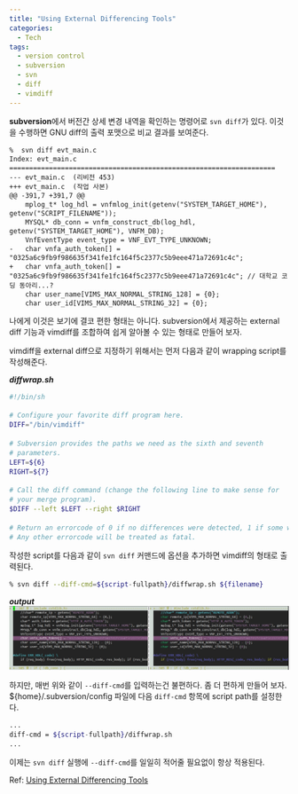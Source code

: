 ```yaml
---
title: "Using External Differencing Tools"
categories:
  - Tech
tags:
  - version control
  - subversion
  - svn
  - diff
  - vimdiff
---
```


**subversion**에서 버전간 상세 변경 내역을 확인하는 명령어로 `svn diff`가 있다.
이것을 수행하면 GNU diff의 출력 포맷으로 비교 결과를 보여준다.

```
%  svn diff evt_main.c 
Index: evt_main.c
===================================================================
--- evt_main.c	(리비전 453)
+++ evt_main.c	(작업 사본)
@@ -391,7 +391,7 @@
 	mplog_t* log_hdl = vnfmlog_init(getenv("SYSTEM_TARGET_HOME"), getenv("SCRIPT_FILENAME"));
 	MYSQL* db_conn = vnfm_construct_db(log_hdl, getenv("SYSTEM_TARGET_HOME"), VNFM_DB);
 	VnfEventType event_type = VNF_EVT_TYPE_UNKNOWN;
-	char vnfa_auth_token[] = "0325a6c9fb9f986635f341fe1fc164f5c2377c5b9eee471a72691c4c";
+	char vnfa_auth_token[] = "0325a6c9fb9f986635f341fe1fc164f5c2377c5b9eee471a72691c4c"; // 대학교 코딩 동아리...?
 	char user_name[VIMS_MAX_NORMAL_STRING_128] = {0};
 	char user_id[VIMS_MAX_NORMAL_STRING_32] = {0};
```

나에게 이것은 보기에 결코 편한 형태는 아니다.
subversion에서 제공하는 external diff 기능과 vimdiff를 조합하여 쉽게 알아볼 수 있는 형태로 만들어 보자.

vimdiff을 external diff으로 지정하기 위해서는 먼저 다음과 같이 wrapping script를 작성해준다.

**_diffwrap.sh_**
```sh
#!/bin/sh

# Configure your favorite diff program here.
DIFF="/bin/vimdiff"

# Subversion provides the paths we need as the sixth and seventh 
# parameters.
LEFT=${6}
RIGHT=${7}

# Call the diff command (change the following line to make sense for
# your merge program).
$DIFF --left $LEFT --right $RIGHT

# Return an errorcode of 0 if no differences were detected, 1 if some were.
# Any other errorcode will be treated as fatal.
```
작성한 script를 다음과 같이 `svn diff` 커맨드에 옵션을 추가하면 vimdiff의 형태로 출력된다.
```sh
% svn diff --diff-cmd=${script-fullpath}/diffwrap.sh ${filename}
```
**_output_**
![img](/assets/images/posts/svn-vimdiff-output.jpg)

하지만, 매번 위와 같이 `--diff-cmd`를 입력하는건 불편하다. 좀 더 편하게 만들어 보자.
${home}/.subversion/config 파일에 다음 `diff-cmd` 항목에 script path를 설정한다.

```sh
...
diff-cmd = ${script-fullpath}/diffwrap.sh
...
```

이제는 `svn diff` 실행에 `--diff-cmd`를 일일히 적어줄 필요없이 항상 적용된다.

Ref: [Using External Differencing Tools](https://svnbook.red-bean.com/en/1.4/svn.advanced.externaldifftools.html)